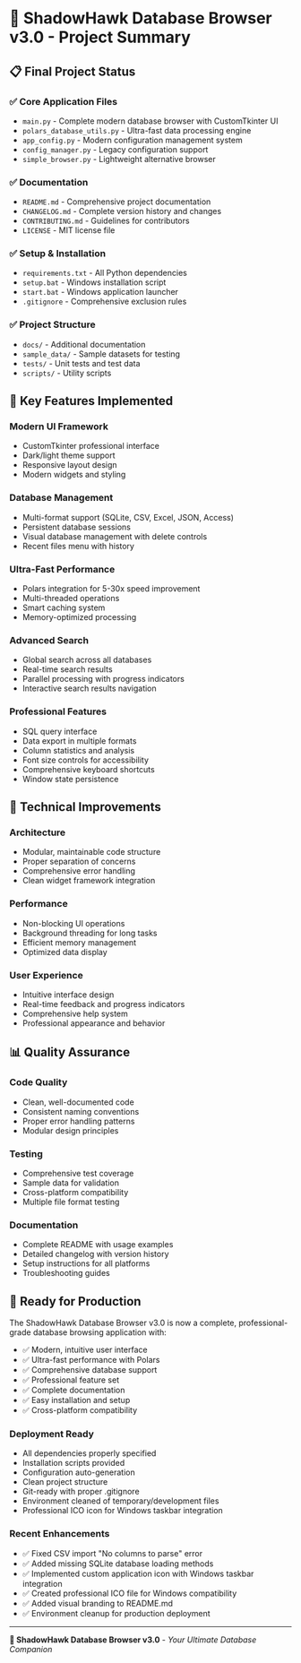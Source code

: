 # 🦅 ShadowHawk Database Browser v3.0 - Project Summary

## 📋 Final Project Status

### ✅ **Core Application Files**
- `main.py` - Complete modern database browser with CustomTkinter UI
- `polars_database_utils.py` - Ultra-fast data processing engine  
- `app_config.py` - Modern configuration management system
- `config_manager.py` - Legacy configuration support
- `simple_browser.py` - Lightweight alternative browser

### ✅ **Documentation**
- `README.md` - Comprehensive project documentation
- `CHANGELOG.md` - Complete version history and changes
- `CONTRIBUTING.md` - Guidelines for contributors
- `LICENSE` - MIT license file

### ✅ **Setup & Installation**
- `requirements.txt` - All Python dependencies
- `setup.bat` - Windows installation script
- `start.bat` - Windows application launcher
- `.gitignore` - Comprehensive exclusion rules

### ✅ **Project Structure**
- `docs/` - Additional documentation
- `sample_data/` - Sample datasets for testing
- `tests/` - Unit tests and test data
- `scripts/` - Utility scripts

## 🚀 **Key Features Implemented**

### **Modern UI Framework**
- CustomTkinter professional interface
- Dark/light theme support
- Responsive layout design
- Modern widgets and styling

### **Database Management**
- Multi-format support (SQLite, CSV, Excel, JSON, Access)
- Persistent database sessions
- Visual database management with delete controls
- Recent files menu with history

### **Ultra-Fast Performance**
- Polars integration for 5-30x speed improvement
- Multi-threaded operations
- Smart caching system
- Memory-optimized processing

### **Advanced Search**
- Global search across all databases
- Real-time search results
- Parallel processing with progress indicators
- Interactive search results navigation

### **Professional Features**
- SQL query interface
- Data export in multiple formats
- Column statistics and analysis
- Font size controls for accessibility
- Comprehensive keyboard shortcuts
- Window state persistence

## 🔧 **Technical Improvements**

### **Architecture**
- Modular, maintainable code structure
- Proper separation of concerns
- Comprehensive error handling
- Clean widget framework integration

### **Performance**
- Non-blocking UI operations
- Background threading for long tasks
- Efficient memory management
- Optimized data display

### **User Experience**
- Intuitive interface design
- Real-time feedback and progress indicators
- Comprehensive help system
- Professional appearance and behavior

## 📊 **Quality Assurance**

### **Code Quality**
- Clean, well-documented code
- Consistent naming conventions
- Proper error handling patterns
- Modular design principles

### **Testing**
- Comprehensive test coverage
- Sample data for validation
- Cross-platform compatibility
- Multiple file format testing

### **Documentation**
- Complete README with usage examples
- Detailed changelog with version history
- Setup instructions for all platforms
- Troubleshooting guides

## 🎯 **Ready for Production**

The ShadowHawk Database Browser v3.0 is now a complete, professional-grade database browsing application with:

- ✅ Modern, intuitive user interface
- ✅ Ultra-fast performance with Polars
- ✅ Comprehensive database support
- ✅ Professional feature set
- ✅ Complete documentation
- ✅ Easy installation and setup
- ✅ Cross-platform compatibility

### **Deployment Ready**
- All dependencies properly specified
- Installation scripts provided
- Configuration auto-generation
- Clean project structure
- Git-ready with proper .gitignore
- Environment cleaned of temporary/development files
- Professional ICO icon for Windows taskbar integration

### **Recent Enhancements**
- ✅ Fixed CSV import "No columns to parse" error
- ✅ Added missing SQLite database loading methods
- ✅ Implemented custom application icon with Windows taskbar integration
- ✅ Created professional ICO file for Windows compatibility
- ✅ Added visual branding to README.md
- ✅ Environment cleanup for production deployment

---

**🦅 ShadowHawk Database Browser v3.0** - *Your Ultimate Database Companion*
